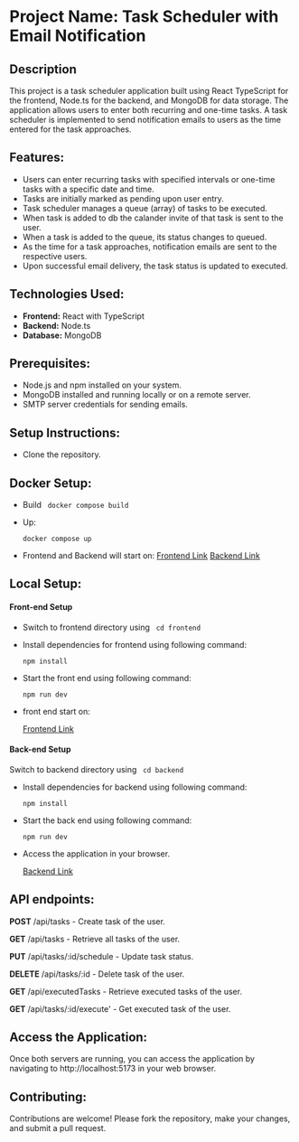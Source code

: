 # Project Name: Task Scheduler with Email Notification

## Description 

This project is a task scheduler application built using React TypeScript for the frontend, Node.ts for the backend, and MongoDB for data storage. The application allows users to enter both recurring and one-time tasks. A task scheduler is implemented to send notification emails to users as the time entered for the task approaches.

## Features:

* Users can enter recurring tasks with specified intervals or one-time tasks with a specific date and time.
* Tasks are initially marked as pending upon user entry.
* Task scheduler manages a queue (array) of tasks to be executed.
* When task is added to db the calander invite of that task is sent to the user.
* When a task is added to the queue, its status changes to queued.
* As the time for a task approaches, notification emails are sent to the respective users.
* Upon successful email delivery, the task status is updated to executed.

## Technologies Used:

* **Frontend:** React with TypeScript
* **Backend:** Node.ts
* **Database:** MongoDB

## Prerequisites:

* Node.js and npm installed on your system.
* MongoDB installed and running locally or on a remote server.
* SMTP server credentials for sending emails.

## Setup Instructions:

* Clone the repository.

## Docker Setup:
* Build
    ``` docker compose build```

* Up:

    ```docker compose up```
    
* Frontend and Backend will start on:
    [Frontend Link](http://localhost)
    [Backend Link](http://localhost:5000)

## Local Setup:

#### Front-end Setup

* Switch to frontend directory using
    ``` cd frontend```

* Install dependencies for frontend using following command:

    ```npm install```

* Start the front end using following command:
 
    ```npm run dev```

* front end start on:
 
    [Frontend Link](http://localhost:5173/)

#### Back-end Setup

 Switch to backend directory using
    ``` cd backend```

* Install dependencies for backend using following command:

    ```npm install```

* Start the back end using following command:
 
    ```npm run dev```

* Access the application in your browser.
 
    [Backend Link](http://localhost:5000)

## API endpoints:

**POST** /api/tasks - Create task of the user.

**GET** /api/tasks - Retrieve all tasks of the user.

**PUT** /api/tasks/:id/schedule - Update task status.

**DELETE** /api/tasks/:id - Delete task of the user.

**GET** /api/executedTasks - Retrieve executed tasks of the user.

**GET** /api/tasks/:id/execute' - Get executed task of the user.


## Access the Application:
Once both servers are running, you can access the application by navigating to http://localhost:5173 in your web browser.

## Contributing:
Contributions are welcome! Please fork the repository, make your changes, and submit a pull request.
